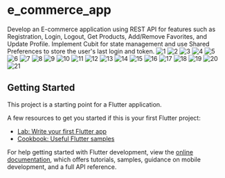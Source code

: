 # e_commerce_app
Develop an E-commerce application using REST API for features such as Registration, Login, Logout, Get Products, Add/Remove Favorites, and Update Profile. Implement Cubit for state management and use Shared Preferences to store the user's last login and token.
![1](https://github.com/user-attachments/assets/c3442749-8d34-4a5b-803e-5a45b230c1d7)
![2](https://github.com/user-attachments/assets/13dd6166-2c67-4a7c-b48e-031b8f92a762)
![3](https://github.com/user-attachments/assets/f9b8153b-2a7e-4d9e-baee-b210535d1d0b)
![4](https://github.com/user-attachments/assets/2b972a85-1ae8-4924-b833-145f0bb10c2c)
![5](https://github.com/user-attachments/assets/abab57a1-452d-4d6c-8f5e-73cdb46c3ad9)
![6](https://github.com/user-attachments/assets/2618cdd6-9e4d-441b-a6c0-bfaebc1f3683)
![7](https://github.com/user-attachments/assets/0adcbd50-8557-42d8-b030-917e48281955)
![8](https://github.com/user-attachments/assets/7fdcfb20-4063-491c-a698-f9a98bd07e70)
![9](https://github.com/user-attachments/assets/755c75f8-ad56-4e7f-8d54-a4a7139e93d7)
![10](https://github.com/user-attachments/assets/472ce0b6-1562-4ba8-b685-44deede0c36c)
![11](https://github.com/user-attachments/assets/65ae5deb-584c-4aec-8c79-4823d4cc6aaf)
![12](https://github.com/user-attachments/assets/d6a4cd68-5d69-4498-90aa-01efb8b1c3d3)
![13](https://github.com/user-attachments/assets/0a55e0c9-d009-4555-b206-7206cb2e951e)
![14](https://github.com/user-attachments/assets/7c83723d-d64f-47c2-b20f-f8fa350d7b7f)
![15](https://github.com/user-attachments/assets/7388666f-9a26-4d21-b948-596aa355cd3b)
![16](https://github.com/user-attachments/assets/66fcaead-83ef-4de7-a0c1-5091effe4c2b)
![17](https://github.com/user-attachments/assets/0ce0d316-4074-473d-b3f6-5758f69f57c6)
![18](https://github.com/user-attachments/assets/6c12070c-3133-4b4d-acdf-a7e66ea4a808)
![19](https://github.com/user-attachments/assets/15f88869-9816-4403-9033-f0a32a3ca1de)
![20](https://github.com/user-attachments/assets/327b76c0-5abc-40ed-82a4-e0ea2099cfe2)
![21](https://github.com/user-attachments/assets/dcfdce96-7d1c-4cc1-a1f4-5cae0685bffa)








## Getting Started

This project is a starting point for a Flutter application.

A few resources to get you started if this is your first Flutter project:

- [Lab: Write your first Flutter app](https://docs.flutter.dev/get-started/codelab)
- [Cookbook: Useful Flutter samples](https://docs.flutter.dev/cookbook)

For help getting started with Flutter development, view the
[online documentation](https://docs.flutter.dev/), which offers tutorials,
samples, guidance on mobile development, and a full API reference.
